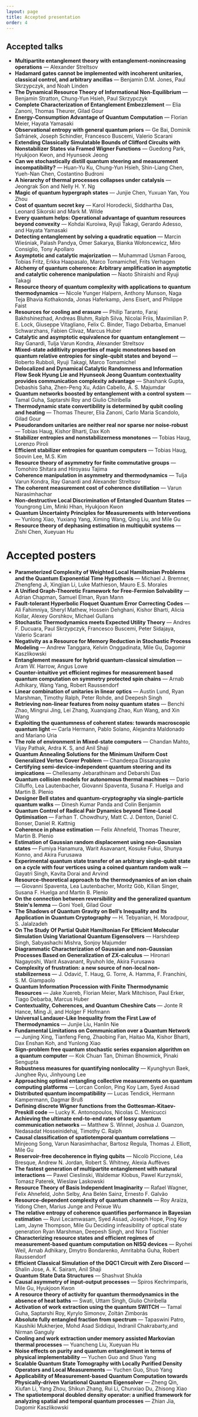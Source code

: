 ```yaml
---
layout: page
title: Accepted presentation
order: 4
---
```


<!---![Garden By the Bay](/garden_bay.jpg)--->

## Accepted talks

* **Multipartite entanglement theory with entanglement-nonincreasing operations** &mdash; Alexander Streltsov
* **Hadamard gates cannot be implemented with incoherent unitaries, classical control, and arbitrary ancillas** &mdash; Benjamin D.M. Jones, Paul Skrzypczyk, and Noah Linden
* **The Dynamical Resource Theory of Informational Non-Equilibrium** &mdash; Benjamin Stratton, Chung-Yun Hsieh, Paul Skrzypczyk
* **Complete Characterization of Entanglement Embezzlement** &mdash; Elia Zanoni, Thomas Theurer, Gilad Gour
* **Energy-Consumption Advantage of Quantum Computation** &mdash; Florian Meier, Hayata Yamasaki
* **Observational entropy with general quantum priors** &mdash; Ge Bai, Dominik Šafránek, Joseph Schindler, Francesco Buscemi, Valerio Scarani
* **Extending Classically Simulatable Bounds of Clifford Circuits with Nonstabilizer States via Framed Wigner Functions** &mdash; Guedong Park, Hyukjoon Kwon, and Hyunseok Jeong
* **Can we stochastically distill quantum steering and measurement incompatibility?** &mdash; Huan-Yu Ku, Chung-Yun Hsieh, Shin-Liang Chen, Yueh-Nan Chen, Costantino Budroni
* **A hierarchy of thermal processes collapses under catalysis** &mdash; Jeongrak Son and Nelly H. Y. Ng
* **Magic of quantum hypergraph states** &mdash; Junjie Chen, Yuxuan Yan, You Zhou
* **Cost of quantum secret key** &mdash; Karol Horodecki, Siddhartha Das, Leonard Sikorski and Mark M. Wilde
* **Every quantum helps:  Operational advantage of quantum resources beyond convexity** &mdash; Kohdai Kuroiwa, Ryuji Takagi, Gerardo Adesso, and Hayata Yamasaki
* **Detecting entanglement by solving a quadratic equation** &mdash; Marcin Wieśniak, Palash Pandya, Omer Sakarya, Bianka Wołoncewicz, Miro Consiglio, Tony Apollaro
* **Asymptotic and catalytic majorization** &mdash; Muhammad Usman Farooq, Tobias Fritz, Erkka Haapasalo, Marco Tomamichel, Frits Verhagen
* **Alchemy of quantum coherence: Arbitrary amplification in asymptotic and catalytic coherence manipulation** &mdash; Naoto Shiraishi and Ryuji Takagi
* **Resource theory of quantum complexity with applications to quantum thermodynamics** &mdash; Nicole Yunger Halpern, Anthony Munson, Naga Teja Bhavia Kothakonda, Jonas Haferkamp, Jens Eisert, and Philippe Faist
* **Resources for cooling and erasure** &mdash; Philip Taranto, Faraj Bakhshinezhad, Andreas Bluhm, Ralph Silva, Nicolai Friis, Maximilian P. E. Lock, Giuseppe Vitagliano, Felix C. Binder, Tiago Debarba, Emanuel Schwarzhans, Fabien Clivaz, Marcus Huber
* **Catalytic and asymptotic equivalence for quantum entanglement** &mdash; Ray Ganardi, Tulja Varun Kondra, Alexander Streltsov
* **Mixed-state additivity properties of magic monotones based on quantum relative entropies for single-qubit states and beyond** &mdash; Roberto Rubboli, Ryuji Takagi, Marco Tomamichel
* **Delocalized and Dynamical Catalytic Randomness and Information Flow	Seok Hyung Lie and Hyunseok Jeong
Quantum contextuality provides communication complexity advantage** &mdash; Shashank Gupta, Debashis Saha, Zhen-Peng Xu, Adán Cabello, A. S. Majumdar
* **Quantum networks boosted by entanglement with a control system** &mdash; Tamal Guha, Saptarshi Roy and Giulio Chiribella
* **Thermodynamic state convertibility is determined by qubit cooling and heating** &mdash; Thomas Theurer, Elia Zanoni, Carlo Maria Scandolo, Gilad Gour
* **Pseudorandom unitaries are neither real nor sparse nor noise-robust** &mdash; Tobias Haug, Kishor Bharti, Dax Koh
* **Stabilizer entropies and nonstabilizerness monotones** &mdash; Tobias Haug, Lorenzo Piroli
* **Efficient stabilizer entropies for quantum computers** &mdash; Tobias Haug, Soovin Lee, M.S. Kim
* **Resource theory of asymmetry for finite commutative groups** &mdash; Tomohiro Shitara and Hiroyasu Tajima
* **Coherence manipulation in asymmetry and thermodynamics** &mdash; Tulja Varun Kondra, Ray Ganardi and Alexander Streltsov
* **The coherent measurement cost of coherence distillation** &mdash; Varun Narasimhachar
* **Non-destructive Local Discrimination of Entangled Quantum States** &mdash; Youngrong Lim, Minki Hhan, Hyukjoon Kwon
* **Quantum Uncertainty Principles for Measurements with Interventions** &mdash; Yunlong Xiao, Yuxiang Yang, Ximing Wang, Qing Liu, and Mile Gu
* **Resource theory of dephasing estimation in multiqubit systems** &mdash; Zishi Chen, Xueyuan Hu

# Accepted posters

* **Parameterized Complexity of Weighted Local Hamiltonian Problems and the Quantum Exponential Time Hypothesis** &mdash; Michael J. Bremner, Zhengfeng Ji, Xingjian Li, Luke Mathieson, Mauro E.S. Morales
* **A Unified Graph-Theoretic Framework for Free-Fermion Solvability** &mdash; Adrian Chapman, Samuel Elman, Ryan Mann
* **Fault-tolerant Hyperbolic Floquet Quantum Error Correcting Codes** &mdash; Ali Fahimniya, Sheryl Mathew, Hossein Dehghani, Kishor Bharti, Alicia Kollar, Alexey Gorshkov, Michael Gullans
* **Stochastic Thermodynamics meets Expected Utility Theory** &mdash; Andres F. Ducuara, Paul Skrzypczyk, Francesco Buscemi, Peter Sidajaya, Valerio Scarani
* **Negativity as a Resource for Memory Reduction in Stochastic Process Modeling** &mdash; Andrew Tanggara, Kelvin Onggadinata, Mile Gu, Dagomir Kaszlikowski
* **Entanglement measure for hybrid quantum-classical simulation** &mdash; Aram W. Harrow, Angus Lowe
* **Counter-intuitive yet efficient regimes for measurement based quantum computation on symmetry protected spin chains** &mdash; Arnab Adhikary, Wang Yang, Robert Raussendorf
* **Linear combination of unitaries in linear optics** &mdash; Austin Lund,  Ryan Marshman, Timothy Ralph, Peter Rohde, and Deepesh Singh
* **Retrieving non-linear features from noisy quantum states** &mdash; Benchi Zhao, Mingrui Jing, Lei Zhang, Xuanqiang Zhao, Kun Wang, and Xin Wang
* **Exploiting the quantumness of coherent states: towards macroscopic quantum light** &mdash; Carla Hermann, Pablo Solano, Alejandra Maldonado and Mariano Uria
* **The role of environment in Mixed-state computers** &mdash; Chandan Mahto, Vijay Pathak, Ardra K. S, and Anil Shaji
* **Quantum Annealing Solutions for the Minimum Uniform Cost Generalized Vertex Cover Problem** &mdash; Chandeepa Dissanayake
* **Certifying semi-device-independent quantum steering and its impications** &mdash; 	Chellesamy Jebarathinam and Debarshi Das
* **Quantum collision models for autonomous thermal machines** &mdash; Dario Cilluffo, Lea Lautenbacher, Giovanni Spaventa, Susana F. Huelga and Martin B. Plenio
* **Designer Bell states and quantum-cryptography via single-particle quantum walks** &mdash; Dinesh Kumar Panda and Colin Benjamin
* **Quantum Control of Radical Pair Dynamics beyond Time-Local Optimisation** &mdash; Farhan T. Chowdhury, Matt C. J. Denton, Daniel C. Bonser, Daniel R. Kattnig
* **Coherence in phase estimation** &mdash; Felix Ahnefeld, Thomas Theurer, Martin B. Plenio
* **Estimation of Gaussian random displacement using non-Gaussian states** &mdash; Fumiya Hanamura, Warit Asavanant, Kosuke Fukui, Shunya Konno, and Akira Furusawa
* **Experimental quantum state transfer of an arbitrary single-qubit state on a cycle with four vertices using a coined quantum random walk** &mdash; Gayatri Singh, Kavita Dorai and Arvind
* **Resource-theoretical approach to the thermodynamics of an ion chain** &mdash; Giovanni Spaventa, Lea Lautenbacher, Moritz Göb, Kilian Singer, Susana F. Huelga and Martin B. Plenio
* **On the connection between reversibility and the generalized quantum Stein's lemma** &mdash; Goni Yoeli, Gilad Gour
* **The Shadows of Quantum Gravity on Bell’s Inequality and Its Application in Quantum Cryptography** &mdash; H. Tebyanian, H. Moradpour, S. Jalalzadeh
* **On The Study Of Partial Qubit Hamiltonian For Efficient Molecular Simulation Using Variational Quantum Eigensolvers** &mdash; Harshdeep Singh, Sabyashachi Mishra, Sonjoy Majumder
* **Diagrammatic Characterization of Gaussian and non-Gaussian Processes Based on Generalization of ZX-calculus** &mdash; Hironari Nagayoshi, Warit Asavanant, Ryuhoh Ide, Akira Furusawa
* **Complexity of frustration: a new source of non-local non-stabilizerness** &mdash; J. Odavić, T. Haug, G. Torre, A. Hamma, F. Franchini, S. M. Giampaolo
* **Quantum Information Procession with Finite Thermodynamic Resources** &mdash; Jake Xuereb, Florian Meier, Mark Mitchison, Paul Erker, Tiago Debarba, Marcus Huber
* **Contextuality, Coherences, and Quantum Cheshire Cats** &mdash; Jonte R Hance, Ming Ji, and Holger F Hofmann
* **Universal Landauer-Like Inequality from the First Law of Thermodynamics** &mdash; Junjie Liu, Hanlin Nie
* **Fundamental Limitations on Communication over a Quantum Network** &mdash; Junjing Xing, Tianfeng Feng, Zhaobing Fan, Haitao Ma, Kishor Bharti, Dax Enshan Koh, and Yunlong Xiao
* **Sign-problem free quantum stochastic series expansion algorithm on a quantum computer** &mdash; Kok Chuan Tan, Dhiman Bhowmick, Pinaki Sengupta
* **Robustness measures for quantifying nonlocality** &mdash; Kyunghyun Baek, Junghee Ryu, Jinhyoung Lee
* **Approaching optimal entangling collective measurements on quantum computing platforms** &mdash; Lorcan Conlon, Ping Koy Lam, Syed Assad
* **Distributed quantum incompatibility** &mdash; Lucas Tendick, Hermann Kampermann, Dagmar Bruß
* **Defining discrete Wigner functions from the Gottesman-Kitaev-Preskill code** &mdash; Lucky K. Antonopoulos, Nicolas C. Menicucci
* **Achieving the ultimate end-to-end rates of lossy quantum communication networks** &mdash; Matthew S. Winnel, Joshua J. Guanzon, Nedasadat Hosseinidehaj, Timothy C. Ralph
* **Causal classification of spatiotemporal quantum correlations** &mdash; Minjeong Song, Varun Narasimhachar, Bartosz Regula, Thomas J. Elliott, Mile Gu
* **Reservoir-free decoherence in flying qubits** &mdash; Nicolò Piccione, Léa Bresque, Andrew N. Jordan, Robert S. Whitney, Alexia Auffèves
* **The fastest generation of multipartite entanglement with natural interactions** &mdash; Pawel Cieslinski, Waldemar Klobus, Pawel Kurzynski, Tomasz Paterek, Wieslaw Laskowski
* **Resource Theory of Basis Independent Imaginarity** &mdash; Rafael Wagner, Felix Ahnefeld, John Selby, Ana Belén Sainz, Ernesto F. Galvão
* **Resource-dependent complexity of quantum channels** &mdash; Roy Araiza, Yidong Chen, Marius Junge and Peixue Wu 
* **The relative entropy of coherence quantifies performance in Bayesian estimation** &mdash; Ruvi Lecamwasam, Syed Assad, Joseph Hope, Ping Koy Lam, Jayne Thompson, Mile Gu
Deciding infeasibility of optical state generation	Ryan Marshman, Deepesh Singh, and Nora Tischler
* **Characterizing resource states and efficient regimes of measurement-based quantum computation on NISQ devices** &mdash; Ryohei Weil, Arnab Adhikary, Dmytro Bondarenko, Amritabha Guha, Robert Raussendorf
* **Efficient Classical Simulation of the DQC1 Circuit with Zero Discord** &mdash; Shalin Jose, A. K. Sairam, Anil Shaji
* **Quantum State Data Structures** &mdash; Shashvat Shukla
* **Causal asymmetry of input-output processes** &mdash; Spiros Kechrimparis, Mile Gu, Hyukjoon Kwon
* **A resource theory of activity for quantum thermodynamics in the absence of heat baths** &mdash; Swati, Uttam Singh, Giulio Chiribella
* **Activation of work extraction using the quantum SWITCH** &mdash; Tamal Guha, Saptarshi Roy, Kyrylo Simonov, Zoltán Zimborás
* **Absolute fully entangled fraction from spectrum** &mdash; Tapaswini Patro, Kaushiki Mukherjee, Mohd Asad Siddiqui, Indranil Chakrabarty,and Nirman Ganguly
* **Cooling and work extraction under memory assisted Markovian thermal processes** &mdash; Yuancheng Liu, Xueyuan Hu
* **Noise effects on purity and quantum entanglement in terms of physical implementability** &mdash; Yuchen Guo and Shuo Yang
* **Scalable Quantum State Tomography with Locally Purified Density Operators and Local Measurements** &mdash; Yuchen Guo, Shuo Yang
* **Applicability of Measurement-based Quantum Computation towards Physically-driven Variational Quantum Eigensolver** &mdash; Zheng Qin, Xiufan Li, Yang Zhou, Shikun Zhang, Rui Li, Chunxiao Du, Zhisong Xiao
* **The spatiotemporal doubled density operator: a unified framework for analyzing spatial and temporal quantum processes** &mdash; Zhian Jia, Dagomir Kaszlikowski
